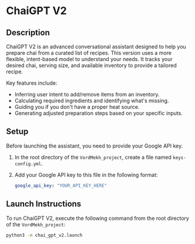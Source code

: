 # ChaiGPT V2

## Description

ChaiGPT V2 is an advanced conversational assistant designed to help you prepare chai from a curated list of recipes. This version uses a more flexible, intent-based model to understand your needs. It tracks your desired chai, serving size, and available inventory to provide a tailored recipe.

Key features include:
-   Inferring user intent to add/remove items from an inventory.
-   Calculating required ingredients and identifying what's missing.
-   Guiding you if you don't have a proper heat source.
-   Generating adjusted preparation steps based on your specific inputs.

## Setup

Before launching the assistant, you need to provide your Google API key.

1.  In the root directory of the `VordMekh_project`, create a file named `keys-config.yml`.
2.  Add your Google API key to this file in the following format:

    ```yaml
    google_api_key: "YOUR_API_KEY_HERE"
    ```

## Launch Instructions

To run ChaiGPT V2, execute the following command from the root directory of the `VordMekh_project`:

```bash
python3 -m chai_gpt_v2.launch
```
